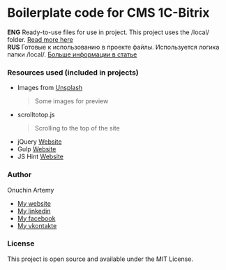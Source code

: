 # Boilerplate code for CMS 1C-Bitrix

**ENG** Ready-to-use files for use in project. This project uses the /local/ folder. [Read more here](https://dev.1c-bitrix.ru/community/blogs/vad/local-folder.php)  
**RUS** Готовые к использованию в проекте файлы. Используется логика папки /local/. [Больше информации в статье](https://dev.1c-bitrix.ru/community/blogs/vad/local-folder.php)  


### Resources used (included in projects)
+ Images from [Unsplash](https://unsplash.com/)  
    >Some images for preview  
+ scrolltotop.js  
    >Scrolling to the top of the site  
+ jQuery [Website](https://jquery.com/)  
+ Gulp [Website](https://gulpjs.com/)  
+ JS Hint [Website](https://jshint.com/)  


### Author
Onuchin Artemy  
- [My website](https://onuchin.com "My website")  
- [My linkedin](https://www.linkedin.com/in/artemiy-onuchin-12926416a/ "My linkedin")  
- [My facebook](https://www.facebook.com/artemyonuchin "My facebook")  
- [My vkontakte](https://vk.com/artemyonuchin "My vkontakte")  


### License
This project is open source and available under the MIT License.

